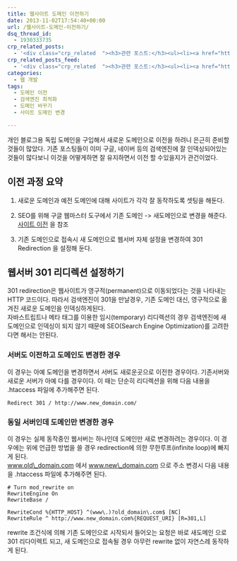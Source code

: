 ```yaml
---
title: 웹사이트 도메인 이전하기
date: 2013-11-02T17:54:40+00:00
url: /웹사이트-도메인-이전하기/
dsq_thread_id:
  - 1930333735
crp_related_posts:
  - '<div class="crp_related  "><h3>관련 포스트:</h3><ul><li><a href="https://www.letmecompile.com/how-cloudflare-works/"     class="post-739"><span class="crp_title">클라우드플레어(Cloudflare) 동작 원리</span></a></li><li><a href="https://www.letmecompile.com/verify-domain-setting-changes/"     class="post-701"><span class="crp_title">도메인 설정 변경 확인 명령어</span></a></li><li><a href="https://www.letmecompile.com/scheduler-cron-tutorial/"     class="post-725"><span class="crp_title">작업 스케쥴러 크론(Cron) 간단 사용법</span></a></li><li><a href="https://www.letmecompile.com/mysql-innodb-lock-deadlock/"     class="post-763"><span class="crp_title">MySQL InnoDB lock & deadlock 이해하기</span></a></li><li><a href="https://www.letmecompile.com/%ea%b0%9c%eb%b0%9c%ec%9e%90%eb%a5%bc-%ec%9c%84%ed%95%9c-%ed%9a%a8%ec%9c%a8%ec%a0%81%ec%9d%b8-macos-%eb%b0%b1%ec%97%85-%eb%b0%a9%eb%b2%95/"     class="post-865"><span class="crp_title">개발자를 위한 효율적인 MacOS 백업 방법</span></a></li></ul><div class="crp_clear"></div></div>'
crp_related_posts_feed:
  - '<div class="crp_related  "><h3>관련 포스트:</h3><ul><li><a href="https://www.letmecompile.com/how-cloudflare-works/"     class="post-739"><span class="crp_title">클라우드플레어(Cloudflare) 동작 원리</span></a></li><li><a href="https://www.letmecompile.com/verify-domain-setting-changes/"     class="post-701"><span class="crp_title">도메인 설정 변경 확인 명령어</span></a></li><li><a href="https://www.letmecompile.com/scheduler-cron-tutorial/"     class="post-725"><span class="crp_title">작업 스케쥴러 크론(Cron) 간단 사용법</span></a></li><li><a href="https://www.letmecompile.com/mysql-innodb-lock-deadlock/"     class="post-763"><span class="crp_title">MySQL InnoDB lock & deadlock 이해하기</span></a></li><li><a href="https://www.letmecompile.com/%ea%b0%9c%eb%b0%9c%ec%9e%90%eb%a5%bc-%ec%9c%84%ed%95%9c-%ed%9a%a8%ec%9c%a8%ec%a0%81%ec%9d%b8-macos-%eb%b0%b1%ec%97%85-%eb%b0%a9%eb%b2%95/"     class="post-865"><span class="crp_title">개발자를 위한 효율적인 MacOS 백업 방법</span></a></li></ul><div class="crp_clear"></div></div>'
categories:
  - 웹 개발
tags:
  - 도메인 이전
  - 검색엔진 최적화
  - 도메인 바꾸기
  - 사이트 도메인 변경

---
```

개인 블로그용 독립 도메인을 구입해서 새로운 도메인으로 이전을 하려니 은근히 준비할 것들이 많았다. 기존 포스팅들이 이미 구글, 네이버 등의 검색엔진에 잘 인덱싱되어있는 것들이 많다보니 이것을 어떻게하면 잘 유지하면서 이전 할 수있을지가 관건이었다.

## 이전 과정 요약

  1. 새로운 도메인과 예전 도메인에 대해 사이트가 각각 잘 동작하도록 셋팅을 해둔다.
  2. SEO를 위해 구글 웹마스터 도구에서 기존 도메인 -> 새도메인으로 변경을 해준다.  
    [사이트 이전][1] 을 참조

  3. 기존 도메인으로 접속시 새 도메인으로 웹서버 자체 설정을 변경하여 301 Redirection 을 설정해 둔다.

## 웹서버 301 리디렉션 설정하기

301 redirection은 웹사이트가 영구적(permanent)으로 이동되었다는 것을 나타내는 HTTP 코드이다. 따라서 검색엔진이 301을 만날경우, 기존 도메인 대신, 영구적으로 옮겨진 새로운 도메인을 인덱싱하게된다.  
자바스트립트나 메타 태그를 이용한 임시(temporary) 리디렉션의 경우 검색엔진에 새 도메인으로 인덱싱이 되지 않기 때문에 SEO(Search Engine Optimization)를 고려한다면 해서는 안된다.

### 서버도 이전하고 도메인도 변경한 경우

이 경우는 아예 도메인을 변경하면서 서버도 새로운곳으로 이전한 경우이다. 기존서버와 새로운 서버가 아예 다를 경우이다. 이 때는 단순히 리디렉션을 위해 다음 내용을 .htaccess 파일에 추가해주면 된다.

    Redirect 301 / http://www.new_domain.com/
    

### 동일 서버인데 도메인만 변경한 경우

이 경우는 실제 동작중인 웹서버는 하나인데 도메인만 새로 변경하려는 경우이다. 이 경우에는 위에 언급한 방법을 쓸 경우 redirection에 의한 무한루프(infinite loop)에 빠지게 된다.  
www.old\_domain.com 에서 www.new\_domain.com 으로 주소 변경시 다음 내용을 .htaccess 파일에 추가해주면 된다.

    # Turn mod_rewrite on
    RewriteEngine On
    RewriteBase /
    
    RewriteCond %{HTTP_HOST} ^(www\.)?old_domain\.com$ [NC]
    RewriteRule ^ http://www.new_domain.com%{REQUEST_URI} [R=301,L]
    

rewrite 조건식에 의해 기존 도메인으로 시작되서 들어오는 요청은 바로 새도메인 으로 301 리다이렉트 되고, 새 도메인으로 접속될 경우 아무런 rewrite 없이 자연스레 동작하게 된다.

 [1]: https://support.google.com/webmasters/answer/83105?hl=ko